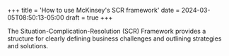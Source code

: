 +++
title = 'How to use McKinsey's SCR framework'
date = 2024-03-05T08:50:13-05:00
draft = true
+++

The Situation-Complication-Resolution (SCR) Framework provides a structure for clearly defining business challenges and outlining strategies and solutions. 

